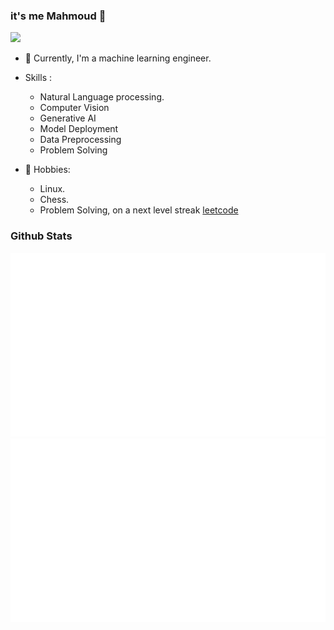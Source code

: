 ### it's me Mahmoud 👋

<p align="left"> <img src="https://komarev.com/ghpvc/?username=AYehia0&label=Profile%20views&color=0e75b6&style=flat" /> </p>

- 🔭 Currently, I'm a machine learning engineer.

- Skills : 
  - Natural Language processing.
  - Computer Vision
  - Generative AI
  - Model Deployment
  - Data Preprocessing
  - Problem Solving
  
- 💬 Hobbies:
  - Linux.
  - Chess.
  - Problem Solving, on a next level streak [leetcode](https://leetcode.com/mahmoudghareeb11111/)    

### Github Stats
<a>

  ![](https://github.com/Mahmoud-ghareeb/Mahmoud-ghareeb/blob/master/generated/overview.svg)
  ![](https://github.com/Mahmoud-ghareeb/Mahmoud-ghareeb/blob/master/generated/languages.svg)
 
</a>
